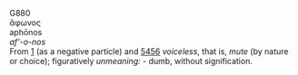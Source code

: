 <body>
  <p>G880<br>  ἄφωνος  <br> aphōnos  <br><i>af‘-o-nos </i><br>From <a href="g0001.htm">1</a> (as a negative particle) and <a href="g5456.htm">5456</a>  <i>voiceless</i>, that is, <i>mute</i> (by nature or choice); figuratively <i>unmeaning:</i> - dumb, without signification.<br></p>
 </body>